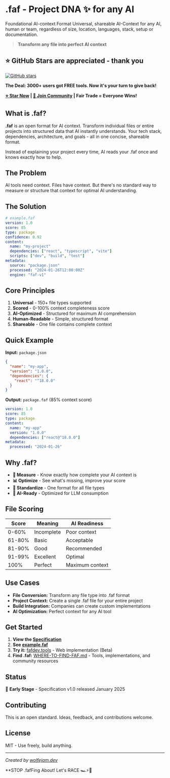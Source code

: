 # .faf - Project DNA ✨ for any AI
Foundational AI-context Format
Universal, shareable AI-Context for any AI, human or team, regardless of size, location, languages, stack, setup or documentation.

> **Transform any file into perfect AI context**

## ⭐ GitHub Stars are appreciated - thank you

[![GitHub stars](https://img.shields.io/github/stars/Wolfe-Jam/faf?style=social)](https://github.com/Wolfe-Jam/faf)

**The Deal: 3000+ users got FREE tools. Now it's your turn to give back!**

**[⭐ Star Now](https://github.com/Wolfe-Jam/faf) | [💬 Join Community](https://github.com/Wolfe-Jam/faf/discussions) | Fair Trade = Everyone Wins!**

## What is .faf?

**.faf** is an open format for AI context. Transform individual files or entire projects into structured data that AI instantly understands. Your tech stack, dependencies, architecture, and goals - all in one concise, shareable format.

Instead of explaining your project every time, AI reads your .faf once and knows exactly how to help.

## The Problem

AI tools need context. Files have context. But there's no standard way to measure or structure that context for optimal AI understanding.

## The Solution

```yaml
# example.faf
version: 1.0
score: 85
type: package
confidence: 0.92
content:
  name: "my-project"
  dependencies: ["react", "typescript", "vite"]
  scripts: ["dev", "build", "test"]
metadata:
  source: "package.json"
  processed: "2024-01-26T12:00:00Z"
  engine: "faf-v1"
```

## Core Principles

1. **Universal** - 150+ file types supported
2. **Scored** - 0-100% context completeness score
3. **AI-Optimized** - Structured for maximum AI comprehension
4. **Human-Readable** - Simple, structured format
5. **Shareable** - One file contains complete context

## Quick Example

**Input:** `package.json`
```json
{
  "name": "my-app",
  "version": "1.0.0",
  "dependencies": {
    "react": "^18.0.0"
  }
}
```

**Output:** `package.faf` (85% context score)
```yaml
version: 1.0
score: 85
type: package
content:
  name: "my-app"
  version: "1.0.0"
  dependencies: ["react@^18.0.0"]
metadata:
  processed: "2024-01-26"
```

## Why .faf?

- **🎯 Measure** - Know exactly how complete your AI context is
- **📊 Optimize** - See what's missing, improve your score
- **🚀 Standardize** - One format for all file types
- **🤖 AI-Ready** - Optimized for LLM consumption

## File Scoring

| Score | Meaning | AI Readiness |
|-------|---------|--------------|
| 0-60% | Incomplete | Poor context |
| 61-80% | Basic | Acceptable |
| 81-90% | Good | Recommended |
| 91-99% | Excellent | Optimal |
| 100% | Perfect | Maximum context |

## Use Cases

- **File Conversion:** Transform any file type into .faf format
- **Project Context:** Create a single .faf file for your entire project
- **Build Integration:** Companies can create custom implementations
- **AI Optimization:** Perfect context for any AI tool

## Get Started

1. **View the [Specification](SPECIFICATION.md)**
2. **See [example.faf](example.faf)**
3. **Try it:** [fafdev.tools](https://fafdev.tools/) - Web implementation (Beta)
4. **Find .faf:** [WHERE-TO-FIND-FAF.md](WHERE-TO-FIND-FAF.md) - Tools, implementations, and community resources

## Status

🏁 **Early Stage** - Specification v1.0 released January 2025

## Contributing

This is an open standard. Ideas, feedback, and contributions welcome.

## License

MIT - Use freely, build anything.

---

*Created by [wolfejam.dev](https://wolfejam.dev)*

**STOP .fafFing About! 
Let's RACE 🏎️⚡️🏁
